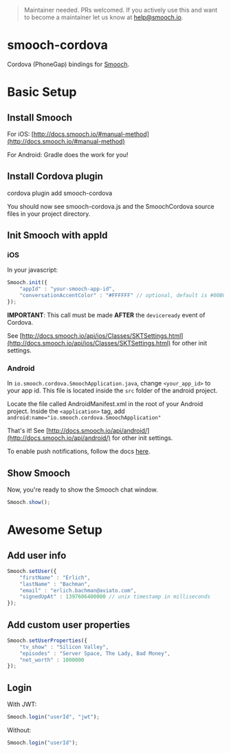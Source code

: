 > Maintainer needed. PRs welcomed. If you actively use this and want to become a maintainer let us know at help@smooch.io.

# smooch-cordova
Cordova (PhoneGap) bindings for [Smooch](https://smooch.io).

# Basic Setup

## Install Smooch

For iOS: [http://docs.smooch.io/#manual-method](http://docs.smooch.io/#manual-method)

For Android: Gradle does the work for you!

## Install Cordova plugin

cordova plugin add smooch-cordova

You should now see smooch-cordova.js and the SmoochCordova source files in your project directory.

## Init Smooch with appId

### iOS

In your javascript:

```js
Smooch.init({
  	"appId" : "your-smooch-app-id",
  	"conversationAccentColor" : "#FFFFFF" // optional, default is #00B0FF
});
```

**IMPORTANT**: This call must be made **AFTER** the `deviceready` event of Cordova.

See [http://docs.smooch.io/api/ios/Classes/SKTSettings.html](http://docs.smooch.io/api/ios/Classes/SKTSettings.html) for other init settings.

### Android

In `io.smooch.cordova.SmoochApplication.java`, change `<your_app_id>` to your app id. This file is located inside the `src` folder of the android project.

Locate the file called AndroidManifest.xml in the root of your Android project. Inside the `<application>` tag, add `android:name="io.smooch.cordova.SmoochApplication"`

That's it!
See [http://docs.smooch.io/api/android/](http://docs.smooch.io/api/android/) for other init settings.

To enable push notifications, follow the docs [here](http://docs.smooch.io/android/#configuring-push-notifications).

## Show Smooch

Now, you're ready to show the Smooch chat window.

```js
Smooch.show();
```

# Awesome Setup

## Add user info

```js
Smooch.setUser({
	"firstName" : "Erlich",
	"lastName" : "Bachman",
	"email" : "erlich.bachman@aviato.com",
	"signedUpAt" : 1397606400000 // unix timestamp in milliseconds
});
```
## Add custom user properties

```js
Smooch.setUserProperties({
	"tv_show" : "Silicon Valley",
	"episodes" : "Server Space, The Lady, Bad Money",
	"net_worth" : 1000000
});
```

## Login

With JWT:
```js
Smooch.login("userId", "jwt");
```

Without:
```js
Smooch.login("userId");
```
